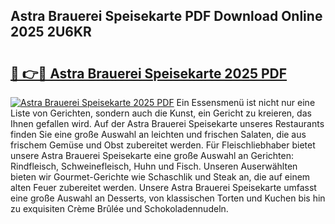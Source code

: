 ## Astra Brauerei Speisekarte PDF Download Online 2025 2U6KR

# <h2><a href="http://gcb4su.nevu.top/?p=Astra+Brauerei+Speisekarte">🔗 👉🔴 Astra Brauerei Speisekarte 2025 PDF</a></h2>

[![Astra Brauerei Speisekarte 2025 PDF](https://i.imgur.com/dBaPXMq.png)](http://gcb4su.nevu.top/?p=Astra+Brauerei+Speisekarte)
Ein Essensmenü ist nicht nur eine Liste von Gerichten, sondern auch die Kunst, ein Gericht zu kreieren, das Ihnen gefallen wird. Auf der Astra Brauerei Speisekarte unseres Restaurants finden Sie eine große Auswahl an leichten und frischen Salaten, die aus frischem Gemüse und Obst zubereitet werden. Für Fleischliebhaber bietet unsere Astra Brauerei Speisekarte eine große Auswahl an Gerichten: Rindfleisch, Schweinefleisch, Huhn und Fisch. Unseren Auserwählten bieten wir Gourmet-Gerichte wie Schaschlik und Steak an, die auf einem alten Feuer zubereitet werden. Unsere Astra Brauerei Speisekarte umfasst eine große Auswahl an Desserts, von klassischen Torten und Kuchen bis hin zu exquisiten Crème Brûlée und Schokoladennudeln.
